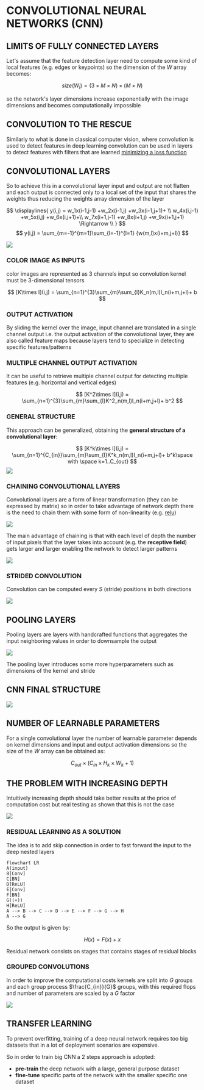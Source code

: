 # CONVOLUTIONAL NEURAL NETWORKS (CNN)

## LIMITS OF FULLY CONNECTED LAYERS

Let's assume that the feature detection layer need to compute some kind of local features (e.g. edges or keypoints) so the dimension of the $W$ array becomes:

$$
size(W_l)= (3\times M \times N) \times (M \times N)
$$

so the network's layer dimensions increase exponentially with the image dimensions and becomes computationally impossible

## CONVOLUTION TO THE RESCUE

Similarly to what is done in classical computer vision, where convolution is used to detect features in deep learning convolution can be used in layers to detect features with filters that are learned [minimizing a loss function](CREATING_A_CLASSIFIER.md#MINIMIZING_THE_LOSS_FUNCTION)

## CONVOLUTIONAL LAYERS

So to achieve this in a convolutional layer input and output are not flatten and each output is connected only to a local set of the input that shares the weights thus reducing the weights array dimension of the layer

$$
\displaylines{
y(i,j) = w_1x(i-1,j-1) +w_2x(i-1,j) +w_3x(i-1,j+1)+ \\
w_4x(i,j-1) +w_5x(i,j) +w_6x(i,j+1)+\\
w_7x(i+1,j-1) +w_8x(i+1,j) +w_9x(i+1,j+1) \Rightarrow \\
}
$$
$$
y(i,j) = \sum_{m=-1}^{m=1}\sum_{l=-1}^{l=1} {w(m,l)x(i+m,j+l)}
$$

![](Pasted_image_20240504170704.png)

### COLOR IMAGE AS INPUTS

color images are represented as 3 channels input so convolution kernel must be 3-dimensional tensors

$$
[K\times I](i,j) = \sum_{n=1}^{3}\sum_{m}\sum_{l}K_n(m,l)I_n(i+m,j+l)+ b
$$

### OUTPUT ACTIVATION

By sliding the kernel over the image, input channel are translated in a single channel output i.e. the output activation of the convolutional layer, they are also called feature maps because layers tend to specialize in detecting specific features/patterns

### MULTIPLE CHANNEL OUTPUT ACTIVATION

It can be useful to retrieve multiple channel output for detecting multiple features (e.g. horizontal and vertical edges)

$$
[K^2\times I](i,j) = \sum_{n=1}^{3}\sum_{m}\sum_{l}K^2_n(m,l)I_n(i+m,j+l)+ b^2
$$

### GENERAL STRUCTURE

This approach can be generalized, obtaining the **general structure of a convolutional layer**:

$$
[K^k\times I](i,j) = \sum_{n=1}^{C_{in}}\sum_{m}\sum_{l}K^k_n(m,l)I_n(i+m,j+l)+ b^k\space with \space k=1..C_{out}
$$
![](Pasted_image_20240504173105.png)

### CHAINING CONVOLUTIONAL LAYERS

Convolutional layers are a form of linear transformation (they can be expressed by matrix) so in order to take advantage of network depth there is the need to chain them with some form of non-linearity (e.g. [relu](DEEP_LEARNING_AND_NEURAL_NETWORKS.md#ACTIVATION_FUNCTION))

![](Pasted_image_20240504173234.png)

The main advantage of chaining is that with each level of depth the number of input pixels that the layer takes into account (e.g. the **receptive field**) gets larger and larger enabling the network to detect larger patterns

![](Pasted_image_20240504175829.png)

### STRIDED CONVOLUTION

Convolution can be computed every $S$ (stride) positions in both directions

![](Pasted_image_20240504180313.png )
## POOLING LAYERS

Pooling layers are layers with handcrafted functions that aggregates the input neighboring values in order to downsample the output

![](Pasted_image_20240504180153.png)

The pooling layer introduces some more hyperparameters such as dimensions of the kernel and stride

## CNN FINAL STRUCTURE

![](Pasted_image_20240504180437.png)

## NUMBER OF LEARNABLE PARAMETERS

For a single convolutional layer the number of learnable parameter depends on kernel dimensions and input and output activation dimensions so the size of the $W$ array can be obtained as:

$$
C_{out} \times (C_{in} \times H_k \times W_k +1)
$$

## THE PROBLEM WITH INCREASING DEPTH

Intuitively increasing depth should take better results at the price of computation cost but real testing as shown that this is not the case

![](Pasted_image_20240504181754.png)

### RESIDUAL LEARNING AS A SOLUTION

The idea is to add skip connection in order to fast forward the input to the deep nested layers

```mermaid
flowchart LR
A(input)
B[Conv]
C[BN]
D[ReLU]
E[Conv]
F[BN]
G((+))
H[ReLU]
A --> B --> C --> D --> E --> F --> G --> H
A --> G
```

So the output is given by:

$$
H(x) = F(x)+x
$$

Residual network consists on stages that contains stages of residual blocks

### GROUPED CONVOLUTIONS

In order to improve the computational costs kernels are split into $G$ groups and each group process $\frac{C_{in}}{G}$ groups, with this required flops and number of parameters are scaled by a $G$ factor

![](Pasted_image_20240505120419.png)

## TRANSFER LEARNING

To prevent overfitting, training of a deep neural network requires too big datasets that in a lot of deployment scenarios are expensive.

So in order to train big CNN a 2 steps approach is adopted:

- **pre-train** the deep network with a large, general purpose dataset
- **fine-tune** specific parts of the network with the smaller specific one dataset
